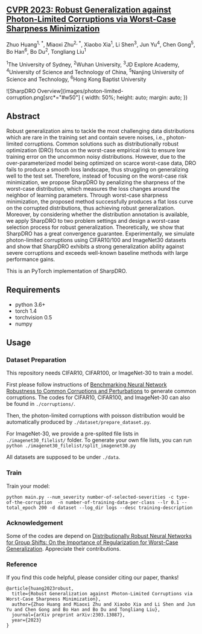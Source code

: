 ## [CVPR 2023: Robust Generalization against Photon-Limited Corruptions via Worst-Case Sharpness Minimization](https://arxiv.org/pdf/2303.13087.pdf)

Zhuo Huang<sup>1, *</sup>, Miaoxi Zhu<sup>2, *</sup>, Xiaobo Xia<sup>1</sup>, Li Shen<sup>3</sup>, Jun Yu<sup>4</sup>, Chen Gong<sup>5</sup>, Bo Han<sup>6</sup>, Bo Du<sup>2</sup>, Tongliang Liu<sup>1</sup>

<sup>1</sup>The University of Sydney, <sup>2</sup>Wuhan University,  <sup>3</sup>JD Explore Academy, <sup>4</sup>University of Science and Technology of China, <sup>5</sup>Nanjing University of Science and Technology, <sup>6</sup>Hong Kong Baptist University

![SharpDRO Overview](images/photon-limited-corruption.png[src*="#w50"] {
  width: 50%;
  height: auto;
  margin: auto;
})

## Abstract
Robust generalization aims to tackle the most challenging data distributions which are rare in the training set and contain severe noises, i.e., photon-limited corruptions. Common solutions such as distributionally robust optimization (DRO) focus on the worst-case empirical risk to ensure low training error on the uncommon noisy distributions. However, due to the over-parameterized model being optimized on scarce worst-case data, DRO fails to produce a smooth loss landscape, thus struggling on generalizing well to the test set. Therefore, instead of focusing on the worst-case risk minimization, we propose SharpDRO by penalizing the sharpness of the worst-case distribution, which measures the loss changes around the neighbor of learning parameters. Through worst-case sharpness minimization, the proposed method successfully produces a flat loss curve on the corrupted distributions, thus achieving robust generalization. Moreover, by considering whether the distribution annotation is available, we apply SharpDRO to two problem settings and design a worst-case selection process for robust generalization. Theoretically, we show that SharpDRO has a great convergence guarantee. Experimentally, we simulate photon-limited corruptions using CIFAR10/100 and ImageNet30 datasets and show that SharpDRO exhibits a strong generalization ability against severe corruptions and exceeds well-known baseline methods with large performance gains.

This is an PyTorch implementation of SharpDRO.

## Requirements
- python 3.6+
- torch 1.4
- torchvision 0.5
- numpy

## Usage

### Dataset Preparation
This repository needs CIFAR10, CIFAR100, or ImageNet-30 to train a model.

First please follow instructions of [Benchmarking Neural Network Robustness to Common Corruptions and Perturbations](https://github.com/hendrycks/robustness) to generate common corruptions. The codes for CIFAR10, CIFAR100, and ImageNet-30 can also be found in `./corruptions/`.

Then, the photon-limited corruptions with poisson distribution would be automatically produced by `./dataset/prepare_dataset.py`.

For ImageNet-30, we provide a pre-splited file lists in `./imagenet30_filelist/` folder. To generate your own file lists, you can run `python ./imagenet30_filelist/split_imagenet30.py`

All datasets are supposed to be under `./data`.

### Train
Train your model:

```
python main.py --num_severity number-of-selected-severities -c type-of-the-corruption  -n number-of-training-data-per-class --lr 0.1 --total_epoch 200 -d dataset --log_dir logs --desc training-description
```

### Acknowledgement
Some of the codes are depend on [Distributionally Robust Neural Networks for Group Shifts: On the Importance of Regularization for Worst-Case Generalization](https://github.com/kohpangwei/group_DRO). 
 Appreciate their contributions.

### Reference
If you find this code helpful, please consider citing our paper, thanks!

```
@article{huang2023robust,
  title={Robust Generalization against Photon-Limited Corruptions via Worst-Case Sharpness Minimization}, 
  author={Zhuo Huang and Miaoxi Zhu and Xiaobo Xia and Li Shen and Jun Yu and Chen Gong and Bo Han and Bo Du and Tongliang Liu},
  journal={arXiv preprint arXiv:2303.13087},
  year={2023}
}
```

